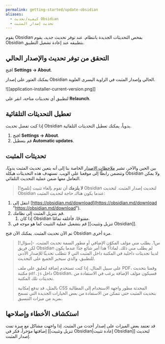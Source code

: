 ```yaml
---
permalink: getting-started/update-obsidian
aliases:
  - كيفية/تحديث Obsidian
  - تحديث إصدار المثبت
---
```


يقوم Obsidian بفحص التحديثات الجديدة بانتظام. عند توفر تحديث جديد، يقوم Obsidian بتطبيقه عند إعادة تشغيل التطبيق.

## التحقق من توفر تحديث والإصدار الحالي

افتح **Settings → About**.

يمكنك العثور على إصدار Obsidian الحالي وإصدار المثبت في الزاوية اليسرى العلوية.

![[application-installer-current-version.png]]

لتطبيق أي تحديثات متاحة، انقر على **Relaunch**.

## تعطيل التحديثات التلقائية

إذا كنت تفضل تحديث Obsidian يدوياً، يمكنك تعطيل التحديثات التلقائية.

1. افتح **Settings → About**.
2. قم بتعطيل **Automatic updates**.

## تحديثات المثبت

بين الحين والآخر، تشير [ملاحظات الإصدار](https://obsidian.md/changelog/) الخاصة بنا إلى أنه يتعين تحديث المثبت يدويًا، وتتضمن رابطًا إلى موقعنا على الويب. تستهدف هذه التحديثات هيكلة Obsidian ولا يمكن التعامل معها ضمن عملية التحديث التلقائي.

> [!تلميح]
> **لا يلزمك** أن تقوم بإلغاء تثبيت Obsidian لتحديث إصدار المثبت.
لتحديث Obsidian عندما يكون هناك حاجة لتحديث المثبت:

1. انتقل إلى [https://obsidian.md/download](https://obsidian.md/download "https://obsidian.md/download").
2. قم بتنزيل المثبت إلى نظامك.
	1. إذا كان Obsidian مفتوحًا، فأغلقه تمامًا.
3. قم بتشغيل عملية التثبيت كما هو موجه في [[تنزيل وتثبيت Obsidian]].

تم الآن تحديث المثبت. يمكنك الآن فتح Obsidian مرة أخرى.

> [!سؤال]- س1. يطلب مني مؤلف المكوّن الإضافي أو مطور السمة تحديث المثبت، لكن فريق Obsidian لم يطلب مني ذلك. لماذا؟
> هذا أمر شائع جدًا عندما يكون لدينا تحديثات داخلية في المكتبة داخل المثبت التي لا تتطلب تحديثًا للإصدار الأدنى للتطبيق، والذي سيجبر الجميع على التحديث.
>
> على سبيل المثال، إذا كنت تستخدم إضافة لتعليق على ملف PDF، وقمنا بتحديث مكتبة `pdf.js` داخل Obsidian، فسيكون مؤلف الإضافة يرغب في الاستفادة من تحديثات تلك المكتبة.
>
> بالمثل، قد تدفع إمكانية CSS المحدثة مطور واجهة الاستخدام إلى المطالبة بتحديث المثبت حتى تتمكن من الاستفادة من بعض الخيارات الجديدة التي تسمح بمزيد من ميزات التنسيق.

## استكشاف الأخطاء وإصلاحها

قد تعتمد بعض الميزات على إصدار أحدث من المثبت. إذا واجهت مشاكل مع ميزة تمت إضافتها مؤخراً، فكر في [[تنزيل وتثبيت Obsidian|إعادة تثبيت Obsidian]] لتحديث إصدار المثبت.
